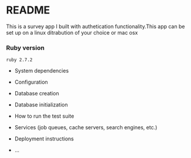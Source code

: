 # README

This is a survey app I built with authetication functionality.This app can be set up on a linux ditrabution of your choice or mac osx


### Ruby version
  `ruby 2.7.2`

* System dependencies

* Configuration

* Database creation

* Database initialization

* How to run the test suite

* Services (job queues, cache servers, search engines, etc.)

* Deployment instructions

* ...

